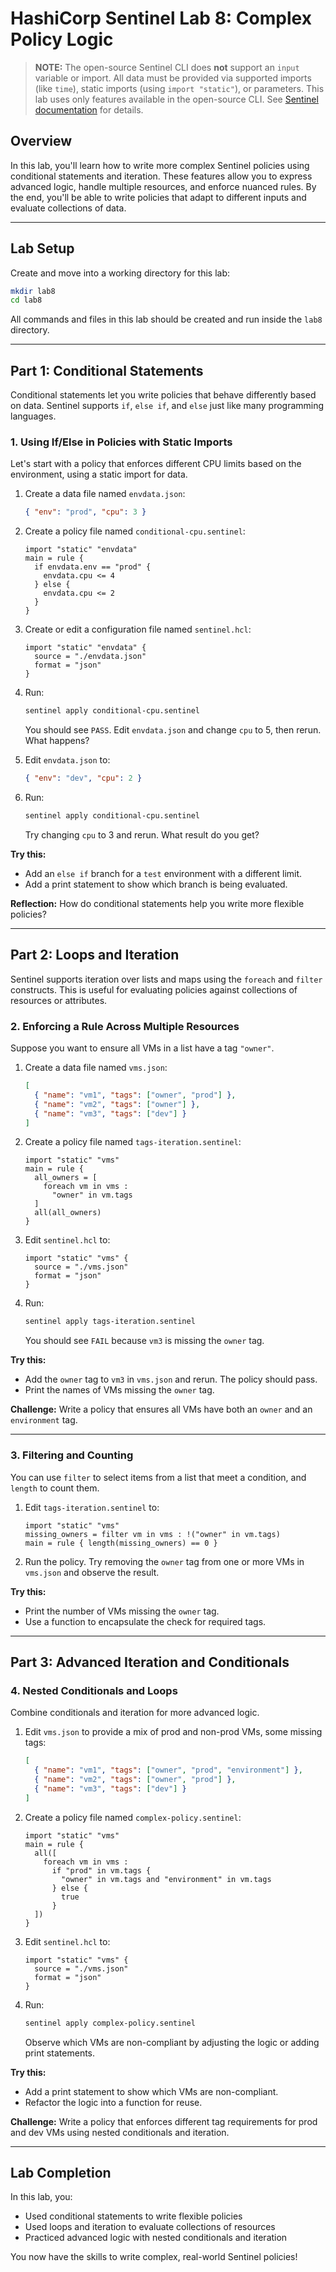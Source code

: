 # HashiCorp Sentinel Lab 8: Complex Policy Logic

> **NOTE:** The open-source Sentinel CLI does **not** support an `input` variable or import. All data must be provided via supported imports (like `time`), static imports (using `import "static"`), or parameters. This lab uses only features available in the open-source CLI. See [Sentinel documentation](https://developer.hashicorp.com/sentinel/docs/configuration#mock-imports) for details.

## Overview
In this lab, you'll learn how to write more complex Sentinel policies using conditional statements and iteration. These features allow you to express advanced logic, handle multiple resources, and enforce nuanced rules. By the end, you'll be able to write policies that adapt to different inputs and evaluate collections of data.

---

## Lab Setup

Create and move into a working directory for this lab:

```bash
mkdir lab8
cd lab8
```
All commands and files in this lab should be created and run inside the `lab8` directory.

---

## Part 1: Conditional Statements

Conditional statements let you write policies that behave differently based on data. Sentinel supports `if`, `else if`, and `else` just like many programming languages.

### 1. Using If/Else in Policies with Static Imports

Let's start with a policy that enforces different CPU limits based on the environment, using a static import for data.

1. Create a data file named `envdata.json`:
   ```json
   { "env": "prod", "cpu": 3 }
   ```
2. Create a policy file named `conditional-cpu.sentinel`:
   ```hcl
   import "static" "envdata"
   main = rule {
     if envdata.env == "prod" {
       envdata.cpu <= 4
     } else {
       envdata.cpu <= 2
     }
   }
   ```
3. Create or edit a configuration file named `sentinel.hcl`:
   ```hcl
   import "static" "envdata" {
     source = "./envdata.json"
     format = "json"
   }
   ```
4. Run:
   ```bash
   sentinel apply conditional-cpu.sentinel
   ```
   You should see `PASS`. Edit `envdata.json` and change `cpu` to 5, then rerun. What happens?

5. Edit `envdata.json` to:
   ```json
   { "env": "dev", "cpu": 2 }
   ```
6. Run:
   ```bash
   sentinel apply conditional-cpu.sentinel
   ```
   Try changing `cpu` to 3 and rerun. What result do you get?

**Try this:**
- Add an `else if` branch for a `test` environment with a different limit.
- Add a print statement to show which branch is being evaluated.

**Reflection:**
How do conditional statements help you write more flexible policies?

---

## Part 2: Loops and Iteration

Sentinel supports iteration over lists and maps using the `foreach` and `filter` constructs. This is useful for evaluating policies against collections of resources or attributes.

### 2. Enforcing a Rule Across Multiple Resources

Suppose you want to ensure all VMs in a list have a tag `"owner"`.

1. Create a data file named `vms.json`:
   ```json
   [
     { "name": "vm1", "tags": ["owner", "prod"] },
     { "name": "vm2", "tags": ["owner"] },
     { "name": "vm3", "tags": ["dev"] }
   ]
   ```
2. Create a policy file named `tags-iteration.sentinel`:
   ```hcl
   import "static" "vms"
   main = rule {
     all_owners = [
       foreach vm in vms :
         "owner" in vm.tags
     ]
     all(all_owners)
   }
   ```
3. Edit `sentinel.hcl` to:
   ```hcl
   import "static" "vms" {
     source = "./vms.json"
     format = "json"
   }
   ```
4. Run:
   ```bash
   sentinel apply tags-iteration.sentinel
   ```
   You should see `FAIL` because `vm3` is missing the `owner` tag.

**Try this:**
- Add the `owner` tag to `vm3` in `vms.json` and rerun. The policy should pass.
- Print the names of VMs missing the `owner` tag.

**Challenge:**
Write a policy that ensures all VMs have both an `owner` and an `environment` tag.

---

### 3. Filtering and Counting

You can use `filter` to select items from a list that meet a condition, and `length` to count them.

1. Edit `tags-iteration.sentinel` to:
   ```hcl
   import "static" "vms"
   missing_owners = filter vm in vms : !("owner" in vm.tags)
   main = rule { length(missing_owners) == 0 }
   ```
2. Run the policy. Try removing the `owner` tag from one or more VMs in `vms.json` and observe the result.

**Try this:**
- Print the number of VMs missing the `owner` tag.
- Use a function to encapsulate the check for required tags.

---

## Part 3: Advanced Iteration and Conditionals

### 4. Nested Conditionals and Loops

Combine conditionals and iteration for more advanced logic.

1. Edit `vms.json` to provide a mix of prod and non-prod VMs, some missing tags:
   ```json
   [
     { "name": "vm1", "tags": ["owner", "prod", "environment"] },
     { "name": "vm2", "tags": ["owner", "prod"] },
     { "name": "vm3", "tags": ["dev"] }
   ]
   ```
2. Create a policy file named `complex-policy.sentinel`:
   ```hcl
   import "static" "vms"
   main = rule {
     all([
       foreach vm in vms :
         if "prod" in vm.tags {
           "owner" in vm.tags and "environment" in vm.tags
         } else {
           true
         }
     ])
   }
   ```
3. Edit `sentinel.hcl` to:
   ```hcl
   import "static" "vms" {
     source = "./vms.json"
     format = "json"
   }
   ```
4. Run:
   ```bash
   sentinel apply complex-policy.sentinel
   ```
   Observe which VMs are non-compliant by adjusting the logic or adding print statements.

**Try this:**
- Add a print statement to show which VMs are non-compliant.
- Refactor the logic into a function for reuse.

**Challenge:**
Write a policy that enforces different tag requirements for prod and dev VMs using nested conditionals and iteration.

---

## Lab Completion

In this lab, you:
- Used conditional statements to write flexible policies
- Used loops and iteration to evaluate collections of resources
- Practiced advanced logic with nested conditionals and iteration

You now have the skills to write complex, real-world Sentinel policies! 
